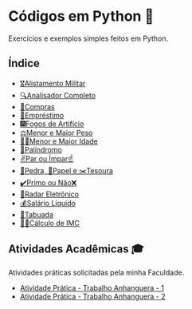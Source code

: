# Códigos em Python 🐍

Exercícios e exemplos simples feitos em Python.

## Índice

- [🎖️Alistamento Militar](https://github.com/gabriel-alex279/Python/blob/main/Python/Alistamento%20Militar)
- [🔍Analisador Completo](https://github.com/gabriel-alex279/Python/blob/main/Python/Analisador%20Completo)
- [🛒Compras](https://github.com/gabriel-alex279/Python/blob/main/Python/Compras)
- [💸Empréstimo](https://github.com/gabriel-alex279/Python/blob/main/Python/Empr%C3%A9stimo)
- [🎆Fogos de Artifício](https://github.com/gabriel-alex279/Python/blob/main/Python/Fogos%20de%20Artif%C3%ADcio)
- [⚖️Menor e Maior Peso](https://github.com/gabriel-alex279/Python/blob/main/Python/Maior%20e%20Menor%20Peso)
- [👶👴Menor e Maior Idade](https://github.com/gabriel-alex279/Python/blob/main/Python/Menor%20e%20Maior%20Idade)
- [🔄Palíndromo](https://github.com/gabriel-alex279/Python/blob/main/Python/Pal%C3%ADndromo)
- [✌️Par ou Ímpar☝️](https://github.com/gabriel-alex279/Python/blob/main/Python/Par%20ou%20%C3%8Dmpar_)
- [🧱Pedra, 📃Papel e ✂️Tesoura](https://github.com/gabriel-alex279/Python/blob/main/Python/Pedra%2C%20Papel%20ou%20Tesoura_)
- [✔️Primo ou Não❌](https://github.com/gabriel-alex279/Python/blob/main/Python/Primo%20ou%20n%C3%A3o)
- [🚨Radar Eletrônico](https://github.com/gabriel-alex279/Python/blob/main/Python/Radar%20Eletr%C3%B4nico)
- [💰Salário Líquido](https://github.com/gabriel-alex279/Python/blob/main/Python/Sal%C3%A1rio%20L%C3%ADquido)
- [🔢Tabuada](https://github.com/gabriel-alex279/Python/blob/main/Python/Tabuada)
- [🏋️‍♂️Cálculo de IMC](https://github.com/gabriel-alex279/Python/blob/main/Python/C%C3%A1lculo%20de%20IMC)

## Atividades Acadêmicas 🎓

Atividades práticas solicitadas pela minha Faculdade.

- [Atividade Prática - Trabalho Anhanguera - 1](https://github.com/gabriel-alex279/Python/tree/main/Python/Trabalho%20Anhanguera%201)
- [Atividade Prática - Trabalho Anhanguera - 2](https://github.com/gabriel-alex279/Python/tree/main/Python/Trabalho%20Anhanguera%202)

